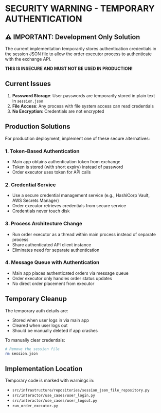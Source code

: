 # SECURITY WARNING - TEMPORARY AUTHENTICATION

## ⚠️ IMPORTANT: Development Only Solution

The current implementation temporarily stores authentication credentials in the session JSON file to allow the order executor process to authenticate with the exchange API. 

**THIS IS INSECURE AND MUST NOT BE USED IN PRODUCTION!**

## Current Issues

1. **Password Storage**: User passwords are temporarily stored in plain text in `session.json`
2. **File Access**: Any process with file system access can read credentials
3. **No Encryption**: Credentials are not encrypted

## Production Solutions

For production deployment, implement one of these secure alternatives:

### 1. Token-Based Authentication
- Main app obtains authentication token from exchange
- Token is stored (with short expiry) instead of password
- Order executor uses token for API calls

### 2. Credential Service
- Use a secure credential management service (e.g., HashiCorp Vault, AWS Secrets Manager)
- Order executor retrieves credentials from secure service
- Credentials never touch disk

### 3. Process Architecture Change
- Run order executor as a thread within main process instead of separate process
- Share authenticated API client instance
- Eliminates need for separate authentication

### 4. Message Queue with Authentication
- Main app places authenticated orders via message queue
- Order executor only handles order status updates
- No direct order placement from executor

## Temporary Cleanup

The temporary auth details are:
- Stored when user logs in via main app
- Cleared when user logs out
- Should be manually deleted if app crashes

To manually clear credentials:
```bash
# Remove the session file
rm session.json
```

## Implementation Location

Temporary code is marked with warnings in:
- `src/infrastructure/repositories/session_json_file_repository.py`
- `src/interactor/use_cases/user_login.py`
- `src/interactor/use_cases/user_logout.py`
- `run_order_executor.py` 